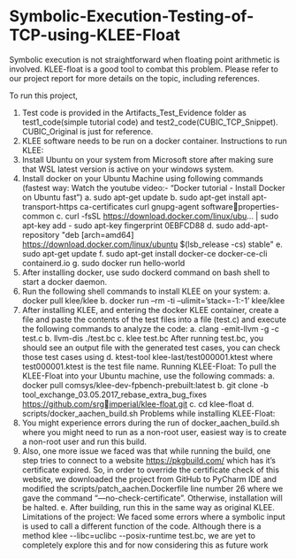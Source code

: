 # Symbolic-Execution-Testing-of-TCP-using-KLEE-Float
Symbolic execution is not straightforward when floating point arithmetic is involved. KLEE-float is a good tool to combat this problem. Please refer to our project report for more details on the topic, including references.

To run this project,
1. Test code is provided in the Artifacts_Test_Evidence folder as test1_code(simple tutorial 
code) and test2_code(CUBIC_TCP_Snippet). CUBIC_Original is just for reference.
2. KLEE software needs to be run on a docker container.
Instructions to run KLEE:
1. Install Ubuntu on your system from Microsoft store after making sure that WSL latest 
version is active on your windows system.
2. Install docker on your Ubuntu Machine using following commands (fastest way: Watch 
the youtube video:- “Docker tutorial - Install Docker on Ubuntu fast”)
a. sudo apt-get update
b. sudo apt-get install apt-transport-https ca-certificates curl gnupg-agent softwareproperties-common
c. curl -fsSL https://download.docker.com/linux/ubu... | sudo apt-key add - sudo
apt-key fingerprint 0EBFCD88
d. sudo add-apt-repository "deb [arch=amd64]
https://download.docker.com/linux/ubuntu $(lsb_release -cs) stable"
e. sudo apt-get update
f. sudo apt-get install docker-ce docker-ce-cli containerd.io
g. sudo docker run hello-world
3. After installing docker, use sudo dockerd command on bash shell to start a docker 
daemon.
4. Run the following shell commands to install KLEE on your system:
a. docker pull klee/klee
b. docker run –rm -ti –ulimit=’stack=-1:-1’ klee/klee
3. After installing KLEE, and entering the docker KLEE container, create a file and paste the 
contents of the test files into a file (test.c) and execute the following commands to analyze 
the code:
a. clang -emit-llvm -g -c test.c
b. llvm-dis ./test.bc
c. klee test.bc
After running test.bc, you should see an output file with the generated test cases, you 
can check those test cases using 
d. ktest-tool klee-last/test000001.ktest where test000001.ktest is the test file name.
Running KLEE-Float:
To pull the KLEE-Float into your Ubuntu machine, use the following commads:
a. docker pull comsys/klee-dev-fpbench-prebuilt:latest
b. git clone -b tool_exchange_03.05.2017_rebase_extra_bug_fixes https://github.com/srgimperial/klee-float.git
c. cd klee-float
d. scripts/docker_aachen_build.sh
Problems while installing KLEE-Float:
1. You might experience errors during the run of docker_aachen_build.sh where you might 
need to run as a non-root user, easiest way is to create a non-root user and run this build.
2. Also, one more issue we faced was that while running the build, one step tries to connect to 
a website https://pkgbuild.com/ which has it’s certificate expired. So, in order to override 
the certificate check of this website, we downloaded the project from GitHub to PyCharm 
IDE and modified the scripts/patch_aachen.Dockerfile line number 26 where we gave the 
command “—no-check-certificate”. Otherwise, installation will be halted.
e. After building, run this in the same way as original KLEE.
Limitations of the project:
We faced some errors where a symbolic input is used to call a different function of the code. 
Although there is a method klee --libc=uclibc --posix-runtime test.bc, we are yet to completely 
explore this and for now considering this as future work
